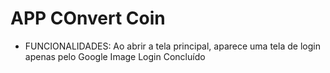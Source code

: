 # APP COnvert Coin
- FUNCIONALIDADES:
Ao abrir a tela principal, aparece uma tela de login apenas pelo Google
Image
Login Concluído 

  
